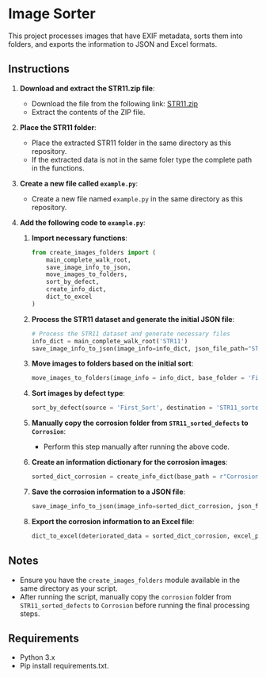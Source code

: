 # Image Sorter

This project processes images that have EXIF metadata, sorts them into folders, and exports the information to JSON and Excel formats.

## Instructions

1. **Download and extract the STR11.zip file**:
   - Download the file from the following link: [STR11.zip](https://drive.google.com/file/d/1yMk2RoYU1pK2jOYphvsUKoS_Z1X3TN1q/view?usp=drive_link)
   - Extract the contents of the ZIP file.

2. **Place the STR11 folder**:
   - Place the extracted STR11 folder in the same directory as this repository.
   - If the extracted data is not in the same foler type the complete path in the functions.

3. **Create a new file called `example.py`**:
   - Create a new file named `example.py` in the same directory as this repository.

4. **Add the following code to `example.py`**:

   1. **Import necessary functions**:
      ```python
      from create_images_folders import (
          main_complete_walk_root,
          save_image_info_to_json,
          move_images_to_folders,
          sort_by_defect,
          create_info_dict,
          dict_to_excel
      )
      ```

   2. **Process the STR11 dataset and generate the initial JSON file**:
      ```python
      # Process the STR11 dataset and generate necessary files
      info_dict = main_complete_walk_root('STR11')
      save_image_info_to_json(image_info=info_dict, json_file_path="STR11_info_dict.json")
      ```

   3. **Move images to folders based on the initial sort**:
      ```python
      move_images_to_folders(image_info = info_dict, base_folder = 'First_Sort')
      ```

   4. **Sort images by defect type**:
      ```python
      sort_by_defect(source = 'First_Sort', destination = 'STR11_sorted_defects')
      ```

   5. **Manually copy the corrosion folder from `STR11_sorted_defects` to `Corrosion`**:
      - Perform this step manually after running the above code.

   6. **Create an information dictionary for the corrosion images**:
      ```python
      sorted_dict_corrosion = create_info_dict(base_path = r"Corrosion")
      ```

   7. **Save the corrosion information to a JSON file**:
      ```python
      save_image_info_to_json(image_info=sorted_dict_corrosion, json_file_path="STR11_Corrosion.json")
      ```

   8. **Export the corrosion information to an Excel file**:
      ```python
      dict_to_excel(deteriorated_data = sorted_dict_corrosion, excel_path = 'Corrosion.xlsx')
      ```


## Notes

- Ensure you have the `create_images_folders` module available in the same directory as your script.
- After running the script, manually copy the `corrosion` folder from `STR11_sorted_defects` to `Corrosion` before running the final processing steps.

## Requirements

- Python 3.x
- Pip install requirements.txt.
